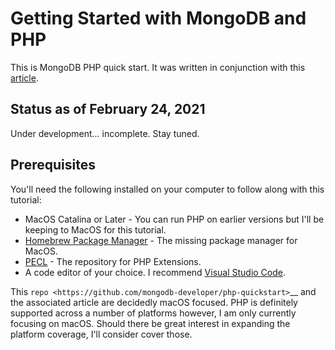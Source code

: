 # Getting Started with MongoDB and PHP

This is  MongoDB PHP quick start. It was written in conjunction with this [article](https://developer.mongodb.com/quickstart/php-quickstart). 

## Status as of February 24, 2021

Under development... incomplete. Stay tuned.

## Prerequisites

   You'll need the following installed on your computer to follow along with this tutorial:

   -  MacOS Catalina or Later - You can run PHP on earlier versions but I'll be keeping to MacOS for this tutorial.
   -  [Homebrew Package Manager](https://brew.sh/) - The missing package manager for MacOS.
   -  [PECL](https://pecl.php.net/) - The repository for PHP Extensions.
   -  A code editor of your choice. I recommend [Visual Studio Code](https://code.visualstudio.com/).

   This `repo <https://github.com/mongodb-developer/php-quickstart>`__ and the associated article are decidedly macOS focused. PHP is definitely supported across a number of platforms however, I am only currently focusing on macOS. Should there be great interest in expanding the platform coverage, I'll consider cover those.
